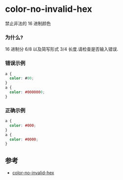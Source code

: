 # color-no-invalid-hex

禁止非法的 16 进制颜色

### 为什么?

16 进制分 6/8 以及简写形式 3/4 长度.请检查是否输入错误.

### 错误示例

```css
a {
  color: #00;
}
a {
  color: #0000000;
}
```

### 正确示例

```css
a {
  color: #000;
}
a {
  color: #0000;
}
```

## 参考

- [color-no-invalid-hex](https://stylelint.io/user-guide/rules/list/color-no-invalid-hex)
